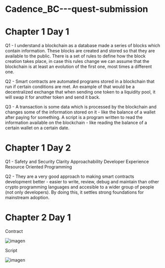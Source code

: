 # Cadence_BC---quest-submission

# Chapter 1 Day 1

Q1 - I understand a blockchain as a database made a series of blocks which contain information. These blocks are created and stored so that they are available to the public. There is a set of rules to define how the block creation takes place, in case this rules change we can assume that the blockchain is at least an evolution of the first one, most times a different one.

Q2 - Smart contracts are automated programs stored in a blockchain that run if certain conditions are met. An example of that would be a decentralized exchange that when sending one token to a liquidity pool, it will swap it for another token and send it back.

Q3 - A transaction is some data which is processed by the blockchain and changes some of the information stored on it - like the balance of a wallet after paying for something. 
 A script is a program written to read the information available on the blockchain - like reading the balance of a certain wallet on a certain date.

# Chapter 1 Day 2

Q1 - Safety and Security
     Clarity
     Approachability
     Developer Experience
     Resource Oriented Programming
     
Q2 - They are a very good approach to making smart contracts development better - easier to write, review, debug and maintain than other crypto programming languages and accesible to a wider group of people (not only developers). By doing this, it settles strong foundations for mainstream adoption.


# Chapter 2 Day 1

Contract

![imagen](https://user-images.githubusercontent.com/107128136/173880586-bc5025cc-47b9-4dac-a32c-1418312ed16a.png)


Script

![imagen](https://user-images.githubusercontent.com/107128136/173701460-bc3919cb-e163-4fd0-af04-99730d6555c7.png)
